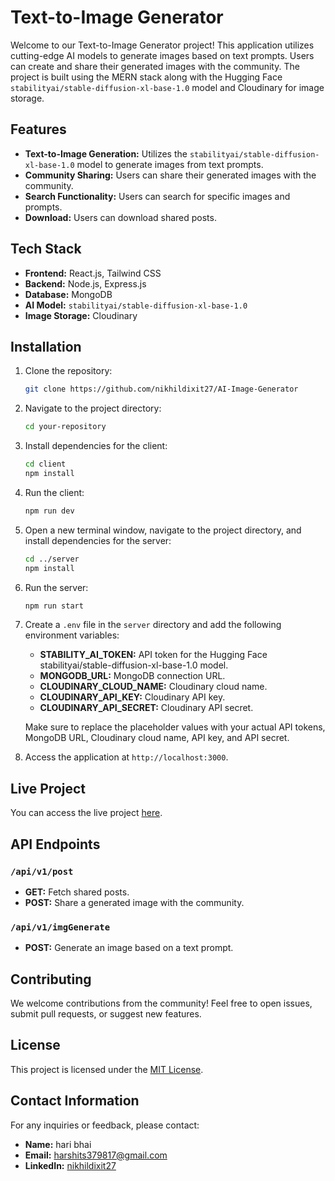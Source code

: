 # Text-to-Image Generator

Welcome to our Text-to-Image Generator project! This application utilizes cutting-edge AI models to generate images based on text prompts. Users can create and share their generated images with the community. The project is built using the MERN stack along with the Hugging Face `stabilityai/stable-diffusion-xl-base-1.0` model and Cloudinary for image storage.

## Features

- **Text-to-Image Generation:** Utilizes the `stabilityai/stable-diffusion-xl-base-1.0` model to generate images from text prompts.
- **Community Sharing:** Users can share their generated images with the community.
- **Search Functionality:** Users can search for specific images and prompts.
- **Download:** Users can download shared posts.

## Tech Stack

- **Frontend:** React.js, Tailwind CSS
- **Backend:** Node.js, Express.js
- **Database:** MongoDB
- **AI Model:** `stabilityai/stable-diffusion-xl-base-1.0`
- **Image Storage:** Cloudinary

## Installation

1. Clone the repository:

    ```bash
    git clone https://github.com/nikhildixit27/AI-Image-Generator
    ```

2. Navigate to the project directory:

    ```bash
    cd your-repository
    ```

3. Install dependencies for the client:

    ```bash
    cd client
    npm install
    ```

4. Run the client:

    ```bash
    npm run dev
    ```

5. Open a new terminal window, navigate to the project directory, and install dependencies for the server:

    ```bash
    cd ../server
    npm install
    ```

6. Run the server:

    ```bash
    npm run start 
    ```

7. Create a `.env` file in the `server` directory and add the following environment variables:

    - **STABILITY_AI_TOKEN:** API token for the Hugging Face stabilityai/stable-diffusion-xl-base-1.0 model.
    - **MONGODB_URL:** MongoDB connection URL.
    - **CLOUDINARY_CLOUD_NAME:** Cloudinary cloud name.
    - **CLOUDINARY_API_KEY:** Cloudinary API key.
    - **CLOUDINARY_API_SECRET:** Cloudinary API secret.

    Make sure to replace the placeholder values with your actual API tokens, MongoDB URL, Cloudinary cloud name, API key, and API secret.

8. Access the application at `http://localhost:3000`.

## Live Project

You can access the live project [here](https://texttoimg.vercel.app/).

## API Endpoints

### `/api/v1/post`

- **GET:** Fetch shared posts.
- **POST:** Share a generated image with the community.

### `/api/v1/imgGenerate`

- **POST:** Generate an image based on a text prompt.

## Contributing

We welcome contributions from the community! Feel free to open issues, submit pull requests, or suggest new features.

## License

This project is licensed under the [MIT License](LICENSE).

## Contact Information

For any inquiries or feedback, please contact:

- **Name:** hari bhai
- **Email:** harshits379817@gmail.com
- **LinkedIn:** [nikhildixit27](https://www.linkedin.com/in/nikhildixit27/)
